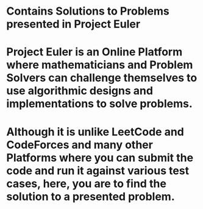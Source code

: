 # Contains Solutions to Problems presented in Project Euler
# Project Euler is an Online Platform where mathematicians and Problem Solvers can challenge themselves to use algorithmic designs and implementations to solve problems.
# Although it is unlike LeetCode and CodeForces and many other Platforms where you can submit the code and run it against various test cases, here, you are to find the solution to a presented problem.
